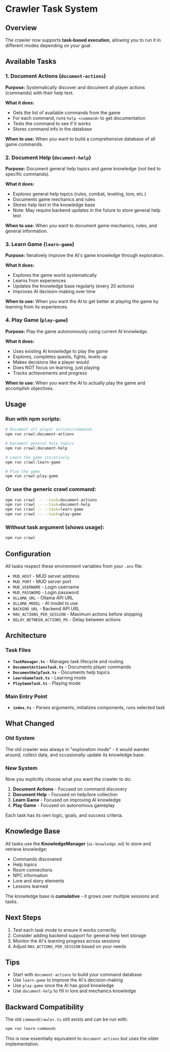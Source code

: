 # Crawler Task System

## Overview

The crawler now supports **task-based execution**, allowing you to run it in different modes depending on your goal.

## Available Tasks

### 1. **Document Actions** (`document-actions`)
**Purpose:** Systematically discover and document all player actions (commands) with their help text.

**What it does:**
- Gets the list of available commands from the game
- For each command, runs `help <command>` to get documentation
- Tests the command to see if it works
- Stores command info in the database

**When to use:** When you want to build a comprehensive database of all game commands.

### 2. **Document Help** (`document-help`)
**Purpose:** Document general help topics and game knowledge (not tied to specific commands).

**What it does:**
- Explores general help topics (rules, combat, leveling, lore, etc.)
- Documents game mechanics and rules
- Stores help text in the knowledge base
- Note: May require backend updates in the future to store general help text

**When to use:** When you want to document game mechanics, rules, and general information.

### 3. **Learn Game** (`learn-game`)
**Purpose:** Iteratively improve the AI's game knowledge through exploration.

**What it does:**
- Explores the game world systematically
- Learns from experiences
- Updates the knowledge base regularly (every 20 actions)
- Improves AI decision-making over time

**When to use:** When you want the AI to get better at playing the game by learning from its experiences.

### 4. **Play Game** (`play-game`)
**Purpose:** Play the game autonomously using current AI knowledge.

**What it does:**
- Uses existing AI knowledge to play the game
- Explores, completes quests, fights, levels up
- Makes decisions like a player would
- Does NOT focus on learning, just playing
- Tracks achievements and progress

**When to use:** When you want the AI to actually play the game and accomplish objectives.

## Usage

### Run with npm scripts:

```bash
# Document all player actions/commands
npm run crawl:document-actions

# Document general help topics
npm run crawl:document-help

# Learn the game iteratively
npm run crawl:learn-game

# Play the game
npm run crawl:play-game
```

### Or use the generic crawl command:

```bash
npm run crawl -- --task=document-actions
npm run crawl -- --task=document-help
npm run crawl -- --task=learn-game
npm run crawl -- --task=play-game
```

### Without task argument (shows usage):

```bash
npm run crawl
```

## Configuration

All tasks respect these environment variables from your `.env` file:

- `MUD_HOST` - MUD server address
- `MUD_PORT` - MUD server port
- `MUD_USERNAME` - Login username
- `MUD_PASSWORD` - Login password
- `OLLAMA_URL` - Ollama API URL
- `OLLAMA_MODEL` - AI model to use
- `BACKEND_URL` - Backend API URL
- `MAX_ACTIONS_PER_SESSION` - Maximum actions before stopping
- `DELAY_BETWEEN_ACTIONS_MS` - Delay between actions

## Architecture

### Task Files

- **`TaskManager.ts`** - Manages task lifecycle and routing
- **`DocumentActionsTask.ts`** - Documents player commands
- **`DocumentHelpTask.ts`** - Documents help topics
- **`LearnGameTask.ts`** - Learning mode
- **`PlayGameTask.ts`** - Playing mode

### Main Entry Point

- **`index.ts`** - Parses arguments, initializes components, runs selected task

## What Changed

### Old System
The old crawler was always in "exploration mode" - it would wander around, collect data, and occasionally update its knowledge base.

### New System
Now you explicitly choose what you want the crawler to do:
1. **Document Actions** - Focused on command discovery
2. **Document Help** - Focused on help/lore collection
3. **Learn Game** - Focused on improving AI knowledge
4. **Play Game** - Focused on autonomous gameplay

Each task has its own logic, goals, and success criteria.

## Knowledge Base

All tasks use the **KnowledgeManager** (`ai-knowledge.md`) to store and retrieve knowledge:
- Commands discovered
- Help topics
- Room connections
- NPC information
- Lore and story elements
- Lessons learned

The knowledge base is **cumulative** - it grows over multiple sessions and tasks.

## Next Steps

1. Test each task mode to ensure it works correctly
2. Consider adding backend support for general help text storage
3. Monitor the AI's learning progress across sessions
4. Adjust `MAX_ACTIONS_PER_SESSION` based on your needs

## Tips

- Start with `document-actions` to build your command database
- Use `learn-game` to improve the AI's decision-making
- Use `play-game` once the AI has good knowledge
- Use `document-help` to fill in lore and mechanics knowledge

## Backward Compatibility

The old `commandCrawler.ts` still exists and can be run with:
```bash
npm run learn-commands
```

This is now essentially equivalent to `document-actions` but uses the older implementation.
